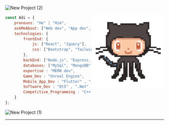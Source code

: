![New Project (2)](https://user-images.githubusercontent.com/59229608/101164714-abf9cd00-365f-11eb-9112-02989ffb6874.png)

<img align='right' src="https://raw.githubusercontent.com/iCharlesZ/FigureBed/master/img/octocat.gif" width="230">

```javascript
const Adi = {
    pronouns: "He" | "Him",
    askMeAbout: ["Web dev", "App dev", "Game dev", "Software dev"],
    technologies: {
        frontEnd: {
            js: ["React", "Jquery"],
            css: ["Bootstrap", "Tailwind", "Material Ui", "Mantine Dev"]
        },
        backEnd: ["Node.js", "Express.js" ,"Django", "Flask" , "Python", "Golang" ],
        databases: ["MySql", "MongoDB" , "Firebase"],
        expertise : "MERN dev",
        Game_Dev : "Unreal Engine",
        Mobile_App_Dev : "Flutter" , "Java",
        Software_Dev : "Qt5" , ".Net" , "Electron.js",
        Competitive_Programming : "C++" , "Golang"
    }
};
```


![New Project (1)](https://user-images.githubusercontent.com/59229608/101164787-c92e9b80-365f-11eb-894a-d94d4f39f61b.png)

---
